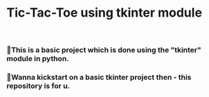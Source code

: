 <h1>Tic-Tac-Toe using tkinter module</h1></br>


<h3>📌This is a basic project which is done using the "tkinter" module in python.</h3>

<h3>💯Wanna kickstart on a basic tkinter project then - this repository is for u.</h3>
